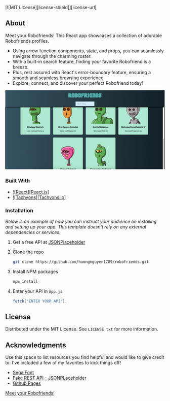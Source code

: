[![MIT License][license-shield]][license-url]

## About

Meet your Robofriends! This React app showcases a collection of adorable Robofriends profiles.

- Using arrow function components, state, and props, you can seamlessly navigate through the charming roster.
- With a built-in search feature, finding your favorite Robofriend is a breeze.
- Plus, rest assured with React's error-boundary feature, ensuring a smooth and seamless browsing experience.
- Explore, connect, and discover your perfect Robofriend today!

![Alt text](/src/assets/robofriends.png 'RoboFriends')

### Built With

- [![React][React.js]](https://react.dev/)
- [![Tachyons][Tachyons.io]](https://tachyons.io/)

### Installation

_Below is an example of how you can instruct your audience on installing and setting up your app. This template doesn't rely on any external dependencies or services._

1. Get a free API at [JSONPlaceholder](https://jsonplaceholder.cypress.io)
2. Clone the repo
   ```sh
   git clone https://github.com/huongnguyen1709/robofriends.git
   ```
3. Install NPM packages
   ```sh
   npm install
   ```
4. Enter your API in `App.js`

   ```js
   fetch('ENTER YOUR API');
   ```

<!-- LICENSE -->

## License

Distributed under the MIT License. See `LICENSE.txt` for more information.

<!-- ACKNOWLEDGMENTS -->

## Acknowledgments

Use this space to list resources you find helpful and would like to give credit to. I've included a few of my favorites to kick things off!

- [Sega Font](https://www.dafont.com/sega.font)
- [Fake REST API - JSONPLaceholder](https://jsonplaceholder.cypress.io/users)
- [Github Pages](https://create-react-app.dev/docs/deployment/#github-pages)

[Meet your Robofriends!](https://huongnguyen1709.github.io/robofriends/)
